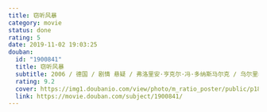 ```yaml
---
title: 窃听风暴
category: movie
status: done
rating: 5
date: 2019-11-02 19:03:25
douban:
  id: "1900841"
  title: 窃听风暴
  subtitle: 2006 / 德国 / 剧情 悬疑 / 弗洛里安·亨克尔·冯·多纳斯马尔克 / 乌尔里希·穆埃 马蒂娜·格德克
  rating: 9.2
  cover: https://img1.doubanio.com/view/photo/m_ratio_poster/public/p1808872109.jpg
  link: https://movie.douban.com/subject/1900841/
---
```


